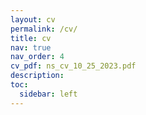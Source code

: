 ```yaml
---
layout: cv
permalink: /cv/
title: cv
nav: true
nav_order: 4
cv_pdf: ns_cv_10_25_2023.pdf
description:
toc:
  sidebar: left
---
```

